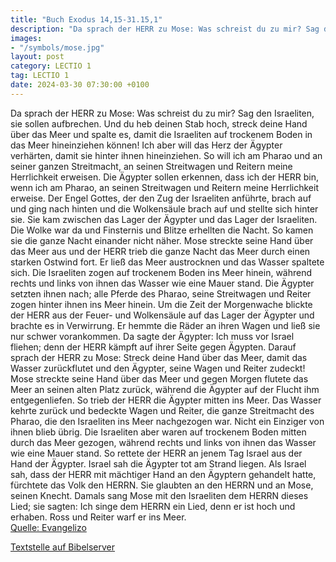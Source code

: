 ```yaml
---
title: "Buch Exodus 14,15-31.15,1"
description: "Da sprach der HERR zu Mose: Was schreist du zu mir? Sag den Israeliten, sie sollen aufbrechen. Und du heb deinen Stab hoch, streck deine Hand über das Meer und spalte es, damit die Israeliten auf trockenem Boden in das Meer hineinziehen können! Ich aber will das Herz der Ägypter ...."
images:
- "/symbols/mose.jpg"
layout: post
category: LECTIO 1
tag: LECTIO 1
date: 2024-03-30 07:30:00 +0100
---
```

Da sprach der HERR zu Mose: Was schreist du zu mir? Sag den Israeliten, sie sollen aufbrechen.
Und du heb deinen Stab hoch, streck deine Hand über das Meer und spalte es, damit die Israeliten auf trockenem Boden in das Meer hineinziehen können!
Ich aber will das Herz der Ägypter verhärten, damit sie hinter ihnen hineinziehen.<!--more--> So will ich am Pharao und an seiner ganzen Streitmacht, an seinen Streitwagen und Reitern meine Herrlichkeit erweisen.
Die Ägypter sollen erkennen, dass ich der HERR bin, wenn ich am Pharao, an seinen Streitwagen und Reitern meine Herrlichkeit erweise.
Der Engel Gottes, der den Zug der Israeliten anführte, brach auf und ging nach hinten und die Wolkensäule brach auf und stellte sich hinter sie.
Sie kam zwischen das Lager der Ägypter und das Lager der Israeliten. Die Wolke war da und Finsternis und Blitze erhellten die Nacht. So kamen sie die ganze Nacht einander nicht näher.
Mose streckte seine Hand über das Meer aus und der HERR trieb die ganze Nacht das Meer durch einen starken Ostwind fort. Er ließ das Meer austrocknen und das Wasser spaltete sich.
Die Israeliten zogen auf trockenem Boden ins Meer hinein, während rechts und links von ihnen das Wasser wie eine Mauer stand.
Die Ägypter setzten ihnen nach; alle Pferde des Pharao, seine Streitwagen und Reiter zogen hinter ihnen ins Meer hinein.
Um die Zeit der Morgenwache blickte der HERR aus der Feuer- und Wolkensäule auf das Lager der Ägypter und brachte es in Verwirrung.
Er hemmte die Räder an ihren Wagen und ließ sie nur schwer vorankommen. Da sagte der Ägypter: Ich muss vor Israel fliehen; denn der HERR kämpft auf ihrer Seite gegen Ägypten.
Darauf sprach der HERR zu Mose: Streck deine Hand über das Meer, damit das Wasser zurückflutet und den Ägypter, seine Wagen und Reiter zudeckt!
Mose streckte seine Hand über das Meer und gegen Morgen flutete das Meer an seinen alten Platz zurück, während die Ägypter auf der Flucht ihm entgegenliefen. So trieb der HERR die Ägypter mitten ins Meer.
Das Wasser kehrte zurück und bedeckte Wagen und Reiter, die ganze Streitmacht des Pharao, die den Israeliten ins Meer nachgezogen war. Nicht ein Einziger von ihnen blieb übrig.
Die Israeliten aber waren auf trockenem Boden mitten durch das Meer gezogen, während rechts und links von ihnen das Wasser wie eine Mauer stand.
So rettete der HERR an jenem Tag Israel aus der Hand der Ägypter. Israel sah die Ägypter tot am Strand liegen.
Als Israel sah, dass der HERR mit mächtiger Hand an den Ägyptern gehandelt hatte, fürchtete das Volk den HERRN. Sie glaubten an den HERRN und an Mose, seinen Knecht.
Damals sang Mose mit den Israeliten dem HERRN dieses Lied; sie sagten: Ich singe dem HERRN ein Lied, denn er ist hoch und erhaben. Ross und Reiter warf er ins Meer.<br>
[Quelle: Evangelizo](https://evangeliumtagfuertag.org/DE/gospel)

[Textstelle auf Bibelserver](https://www.bibleserver.com/EU/2.Mose14,15-31.15,1)
